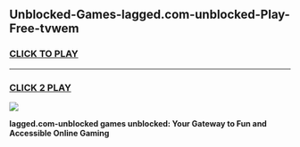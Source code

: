 
## Unblocked-Games-lagged.com-unblocked-Play-Free-tvwem
<h3>
<a href="https://premium76.site?title=lagged.com-unblocked&ref=21A">CLICK TO PLAY</a></h3>
<hr>

<h3>
<a href="https://premium76.site?title=lagged.com-unblocked&ref=21A">CLICK 2 PLAY</a>
  
</h3>

<a href="https://premium76.site?title=lagged.com-unblocked&ref=21A"><img src="https://clearcache.store/games.png"></a>


**lagged.com-unblocked games unblocked: Your Gateway to Fun and Accessible Online Gaming**
